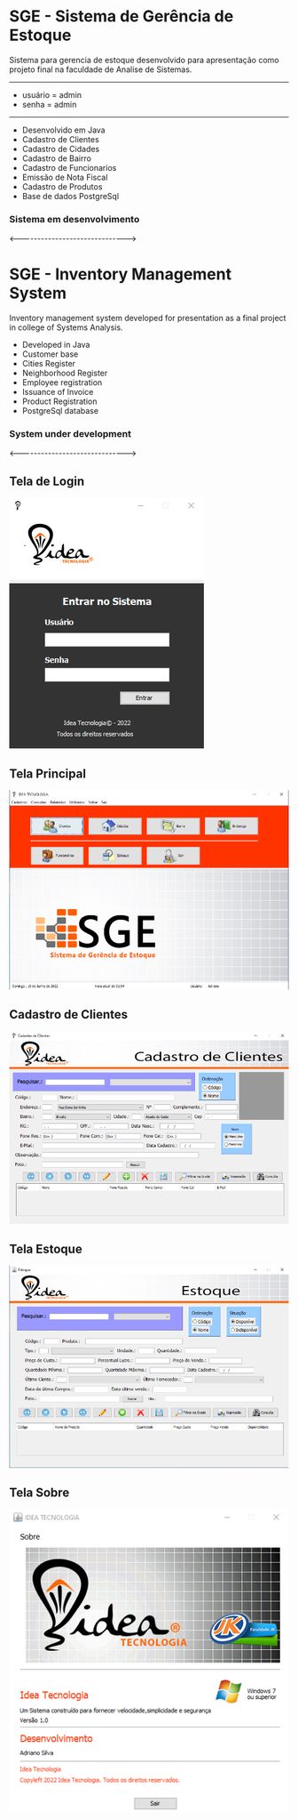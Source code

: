 # SGE - Sistema de Gerência de Estoque

Sistema para gerencia de estoque desenvolvido para apresentação como projeto final na faculdade
de Analise de Sistemas.

-------

* usuário = admin
* senha = admin

-------

* Desenvolvido em Java
* Cadastro de Clientes
* Cadastro de Cidades
* Cadastro de Bairro
* Cadastro de Funcionarios
* Emissão de Nota Fiscal
* Cadastro de Produtos
* Base de dados PostgreSql

### Sistema em desenvolvimento

<------------------------------>


# SGE - Inventory Management System

Inventory management system developed for presentation as a final project in college
of Systems Analysis.

* Developed in Java
* Customer base
* Cities Register
* Neighborhood Register
* Employee registration
* Issuance of Invoice
* Product Registration
* PostgreSql database

### System under development

<------------------------------>

##  Tela de Login 

<img src="https://github.com/ssillvaz/SGE/blob/main/screen/login.png?raw=true">

##  Tela Principal

<img src="https://github.com/ssillvaz/SGE/blob/main/screen/tela_inicial.png?raw=true">

##  Cadastro de Clientes

<img src="https://github.com/ssillvaz/SGE/blob/main/screen/cadastro_cliente.png?raw=true">

##  Tela Estoque

<img src="https://github.com/ssillvaz/SGE/blob/main/screen/tela_estoque.png?raw=true">

##  Tela Sobre

<img src="https://github.com/ssillvaz/SGE/blob/main/screen/sobre.png?raw=true">
